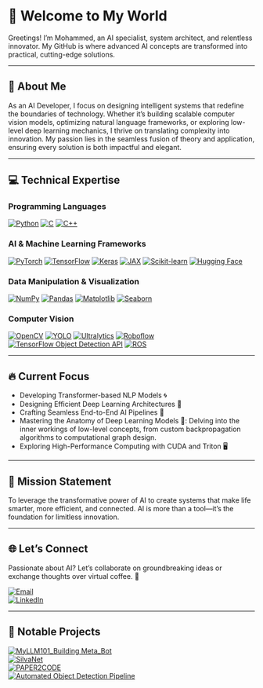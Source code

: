 # 🚀 Welcome to My World

Greetings! I’m Mohammed, an AI specialist, system architect, and relentless innovator. My GitHub is where advanced AI concepts are transformed into practical, cutting-edge solutions.

---

## 🌟 About Me

As an AI Developer, I focus on designing intelligent systems that redefine the boundaries of technology. Whether it’s building scalable computer vision models, optimizing natural language frameworks, or exploring low-level deep learning mechanics, I thrive on translating complexity into innovation. My passion lies in the seamless fusion of theory and application, ensuring every solution is both impactful and elegant.

---

## 💻 Technical Expertise

### **Programming Languages**
[![Python](https://img.shields.io/badge/Python-3776AB?style=for-the-badge&logo=python&logoColor=white)](https://www.python.org/)  [![C](https://img.shields.io/badge/C-A8B9CC?style=for-the-badge&logo=c&logoColor=white)](https://en.wikipedia.org/wiki/C_(programming_language))  [![C++](https://img.shields.io/badge/C++-00599C?style=for-the-badge&logo=c%2B%2B&logoColor=white)](https://en.wikipedia.org/wiki/C%2B%2B)

### **AI & Machine Learning Frameworks**
[![PyTorch](https://img.shields.io/badge/PyTorch-EE4C2C?style=for-the-badge&logo=pytorch&logoColor=white)](https://pytorch.org/)  [![TensorFlow](https://img.shields.io/badge/TensorFlow-FF6F00?style=for-the-badge&logo=tensorflow&logoColor=white)](https://www.tensorflow.org/)  [![Keras](https://img.shields.io/badge/Keras-D00000?style=for-the-badge&logo=keras&logoColor=white)](https://keras.io/)  [![JAX](https://img.shields.io/badge/JAX-FFB6C1?style=for-the-badge&logo=jax&logoColor=black)](https://github.com/google/jax)  [![Scikit-learn](https://img.shields.io/badge/Scikit-learn-F7931E?style=for-the-badge&logo=scikit-learn&logoColor=white)](https://scikit-learn.org/) [![Hugging Face](https://img.shields.io/badge/Hugging_Face-F24D42?style=for-the-badge&logo=HuggingFace&logoColor=white)](https://huggingface.co/)

### **Data Manipulation & Visualization**
[![NumPy](https://img.shields.io/badge/NumPy-013243?style=for-the-badge&logo=numpy&logoColor=white)](https://numpy.org/)  [![Pandas](https://img.shields.io/badge/Pandas-150458?style=for-the-badge&logo=pandas&logoColor=white)](https://pandas.pydata.org/)  [![Matplotlib](https://img.shields.io/badge/Matplotlib-003C8F?style=for-the-badge&logo=matplotlib&logoColor=white)](https://matplotlib.org/)  [![Seaborn](https://img.shields.io/badge/Seaborn-9A4E6A?style=for-the-badge&logo=seaborn&logoColor=white)](https://seaborn.pydata.org/)

### **Computer Vision**
[![OpenCV](https://img.shields.io/badge/OpenCV-5C3D7A?style=for-the-badge&logo=opencv&logoColor=white)](https://opencv.org/)  [![YOLO](https://img.shields.io/badge/YOLO-0066FF?style=for-the-badge&logo=github&logoColor=white)](https://github.com/AlexeyAB/darknet)  [![Ultralytics](https://img.shields.io/badge/Ultralytics-FF473D?style=for-the-badge&logo=github&logoColor=white)](https://github.com/ultralytics)  [![Roboflow](https://img.shields.io/badge/Roboflow-FF6F00?style=for-the-badge&logo=github&logoColor=white)](https://roboflow.com/)  [![TensorFlow Object Detection API](https://img.shields.io/badge/TensorFlow_Object_Detection_API-FF6F00?style=for-the-badge&logo=tensorflow&logoColor=white)](https://github.com/tensorflow/models/tree/master/research/object_detection)  [![ROS](https://img.shields.io/badge/ROS-22314E?style=for-the-badge&logo=ros&logoColor=white)](https://www.ros.org/)

---

## 🔥 Current Focus

- Developing Transformer-based NLP Models 🌀  
- Designing Efficient Deep Learning Architectures 🚀  
- Crafting Seamless End-to-End AI Pipelines 💼  
- Mastering the Anatomy of Deep Learning Models 🌌: Delving into the inner workings of low-level concepts, from custom backpropagation algorithms to computational graph design.  
- Exploring High-Performance Computing with CUDA and Triton 🖥️

---

## 🎯 Mission Statement

To leverage the transformative power of AI to create systems that make life smarter, more efficient, and connected. AI is more than a tool—it’s the foundation for limitless innovation.

---

## 🌐 Let’s Connect

Passionate about AI? Let’s collaborate on groundbreaking ideas or exchange thoughts over virtual coffee. 🚀

[![Email](https://img.shields.io/badge/Email-silvapi1994%40gmail.com-D14836?style=for-the-badge&logo=gmail&logoColor=white)](mailto:silvapi1994@gmail.com)  
[![LinkedIn](https://img.shields.io/badge/LinkedIn-Mohammed%20Sedeg-0A66C2?style=for-the-badge&logo=linkedin&logoColor=white)](https://www.linkedin.com/in/mohammed-sedeg-67444b307/)

---

## 📂 **Notable Projects**

[![MyLLM101_Building Meta_Bot](https://img.shields.io/badge/MyLLM101_Building_Meta_Bot-FF4F00?style=for-the-badge&logo=github&logoColor=white)](https://github.com/silvaxxx1/MyLLM101)  
[![SilvaNet](https://img.shields.io/badge/SilvaNet-00599C?style=for-the-badge&logo=github&logoColor=white)](https://github.com/silvaxxx1/SilvaNet)  
[![PAPER2CODE](https://img.shields.io/badge/PAPER2CODE-0E76A8?style=for-the-badge&logo=github&logoColor=white)](https://github.com/silvaxxx1/PAPER2CODE)  
[![Automated Object Detection Pipeline](https://img.shields.io/badge/Automated_Pipeline_for_Inference-FF6F00?style=for-the-badge&logo=github&logoColor=white)](https://github.com/silvaxxx1/Automated-Pipeline-for-Inference-and-Fine-Tuning-Using-TensorFlow-2-Object-Detection-API)
